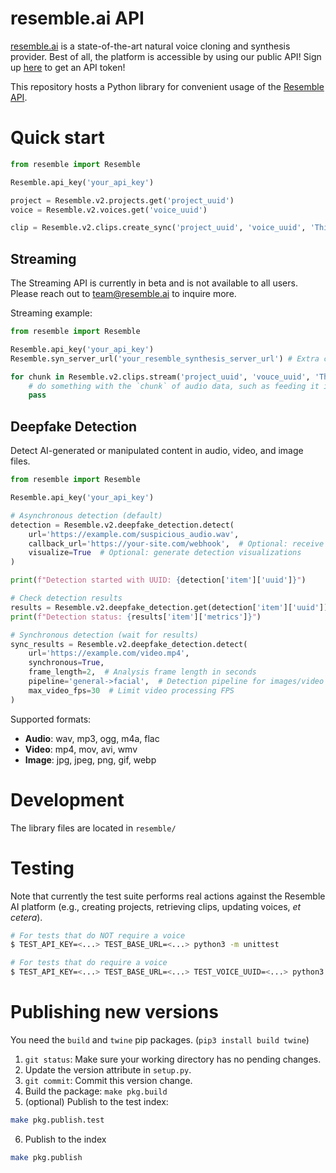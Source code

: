 # resemble.ai API

[resemble.ai](https://resemble.ai) is a state-of-the-art natural voice cloning and synthesis provider. Best of all, the platform is accessible by using our public API! Sign up [here](https://app.resemble.ai) to get an API token!

This repository hosts a Python library for convenient usage of the [Resemble API](https://docs.resemble.ai).


# Quick start

```python
from resemble import Resemble

Resemble.api_key('your_api_key')

project = Resemble.v2.projects.get('project_uuid')
voice = Resemble.v2.voices.get('voice_uuid')

clip = Resemble.v2.clips.create_sync('project_uuid', 'voice_uuid', 'This is a test')
```

## Streaming
The Streaming API is currently in beta and is not available to all users. Please reach out to team@resemble.ai to inquire more.

Streaming example:
```python
from resemble import Resemble

Resemble.api_key('your_api_key')
Resemble.syn_server_url('your_resemble_synthesis_server_url') # Extra configuration required for streaming

for chunk in Resemble.v2.clips.stream('project_uuid', 'vouce_uuid', 'This is a test'):
    # do something with the `chunk` of audio data, such as feeding it into a streaming audio player
    pass
```

## Deepfake Detection
Detect AI-generated or manipulated content in audio, video, and image files.

```python
from resemble import Resemble

Resemble.api_key('your_api_key')

# Asynchronous detection (default)
detection = Resemble.v2.deepfake_detection.detect(
    url='https://example.com/suspicious_audio.wav',
    callback_url='https://your-site.com/webhook',  # Optional: receive results via webhook
    visualize=True  # Optional: generate detection visualizations
)

print(f"Detection started with UUID: {detection['item']['uuid']}")

# Check detection results
results = Resemble.v2.deepfake_detection.get(detection['item']['uuid'])
print(f"Detection status: {results['item']['metrics']}")

# Synchronous detection (wait for results)
sync_results = Resemble.v2.deepfake_detection.detect(
    url='https://example.com/video.mp4',
    synchronous=True,
    frame_length=2,  # Analysis frame length in seconds
    pipeline='general->facial',  # Detection pipeline for images/video
    max_video_fps=30  # Limit video processing FPS
)
```

Supported formats:
- **Audio**: wav, mp3, ogg, m4a, flac
- **Video**: mp4, mov, avi, wmv  
- **Image**: jpg, jpeg, png, gif, webp

# Development

The library files are located in `resemble/`

# Testing

Note that currently the test suite performs real actions against the Resemble AI platform (e.g., creating projects, retrieving clips, updating voices, _et cetera_).

```bash
# For tests that do NOT require a voice
$ TEST_API_KEY=<...> TEST_BASE_URL=<...> python3 -m unittest

# For tests that do require a voice
$ TEST_API_KEY=<...> TEST_BASE_URL=<...> TEST_VOICE_UUID=<...> python3 -m unittest
```

# Publishing new versions

You need the `build` and `twine` pip packages. (`pip3 install build twine`)

1. `git status`: Make sure your working directory has no pending changes.
2. Update the version attribute in `setup.py`.
3. `git commit`: Commit this version change.
4. Build the package: `make pkg.build`
5. (optional) Publish to the test index:
  ```sh
  make pkg.publish.test
  ```
6. Publish to the index
  ```sh
  make pkg.publish
  ```
